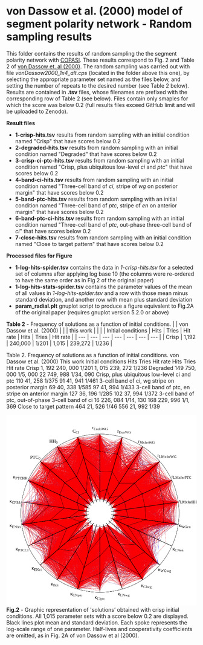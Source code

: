# von Dassow et al. (2000) model of segment polarity network - Random sampling results

This folder contains the results of random sampling the the segment polarity network with [COPASI](https://copasi.org). These results correspond to Fig. 2 and Table 2 of [von Dassow et. al (2000)](https://doi.org/10.1038/35018085). The random sampling was carried out with file _vonDassow2000_1x4_alt.cps_ (located in the folder above this one), by selecting the appropriate parameter set named as the files below, and setting the number of repeats to the desired number (see Table 2 below). Results are contained in **.tsv** files, whose filenames are prefixed with the corresponding row of Table 2 (see below). Files contain only smaples for which the score was below 0.2 (full results files exceed GitHub limit and will be uploaded to Zenodo).

**Result files**
- **1-crisp-hits.tsv** results from random sampling with an initial condition named "Crisp" that have scores below 0.2
- **2-degraded-hits.tsv** results from random sampling with an initial condition named "Degraded" that have scores below 0.2
- **3-crisp-ci-ptc-hits.tsv** results from random sampling with an initial condition named "Crisp, plus ubiquitous low-level _ci_ and _ptc_" that have scores below 0.2
- **4-band-ci-hits.tsv** results from random sampling with an initial condition named "Three-cell band of _ci_, stripe of _wg_ on posterior margin" that have scores below 0.2
- **5-band-ptc-hits.tsv** results from random sampling with an initial condition named "Three-cell band of _ptc_, stripe of _en_ on anterior margin" that have scores below 0.2
- **6-band-ptc-ci-hits.tsv** results from random sampling with an initial condition named "Three-cell band of _ptc_, out-phase three-cell band of _ci_" that have scores below 0.2
- **7-close-hits.tsv** results from random sampling with an initial condition named "Close to target pattern" that have scores below 0.2

**Processed files for Figure**
- **1-log-hits-spider.tsv** contains the data in _1-crisp-hits.tsv_ for a selected set of columns after applying log base 10 (the columns were re-ordered to have the same order as in Fig 2 of the original paper)
- **1-log-hits-stats-spider.tsv** contains the parameter values of the mean of all values in _1-log-hits-spider.tsv_ and a row with those mean minus standard deviation, and another row with mean plus standard deviation
- **param_radial.plt** gnuplot script to produce a figure equivalent to Fig.2A of the original paper (requires gnuplot version 5.2.0 or above)

**Table 2** - Frequency of solutions as a function of initial conditions.
|   | von Dassow et al. (2000) | | | this work | | |
| Initial conditions | Hits | Tries | Hit rate | Hits | Tries | Hit rate |
| --- | --- | --- | --- | --- | --- | --- |
| Crisp | 1,192 | 240,000 | 1/201 | 1,015 | 239,272 | 1/236 |


Table 2. Frequency of solutions as a function of initial conditions.
von Dassow et al. (2000) This work
Initial conditions Hits Tries Hit rate Hits Tries Hit rate
Crisp 1, 192 240, 000 1/201 1, 015 239, 272 1/236
Degraded 149 750, 000 1/5, 000 22 749, 988 1/34, 090
Crisp, plus ubiquitous low-level ci and
ptc
110 41, 258 1/375 91 41, 941 1/461
3-cell band of ci, wg stripe on posterior
margin
69 40, 338 1/585 97 41, 994 1/433
3-cell band of ptc, en stripe on anterior
margin
127 36, 196 1/285 102 37, 994 1/372
3-cell band of ptc, out-of-phase 3-cell
band of ci
16 226, 084 1/14, 130 168 229, 996 1/1, 369
Close to target pattern 464 21, 526 1/46 556 21, 992 1/39

![Graphic representation of 'solutions’ obtained with crisp initial conditions. All 1,015 parameter sets with a  score below 0.2 are displayed. Black lines plot mean and standard deviation. Each spoke represents the log-scale range of one parameter. Half-lives and cooperativity coefficients are omitted, as in Fig. 2A of von Dassow et al (2000).](https://github.com/pmendes/models/blob/main/vonDassow2000/Sampling/Fig2.png)
**Fig.2** - Graphic representation of 'solutions’ obtained with crisp initial conditions. All 1,015 parameter sets with a  score below 0.2 are displayed. Black lines plot mean and standard deviation. Each spoke represents the log-scale range of one parameter. Half-lives and cooperativity coefficients are omitted, as in Fig. 2A of von Dassow et al (2000).
